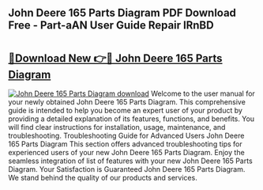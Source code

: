 ## John Deere 165 Parts Diagram PDF Download Free - Part-aAN User Guide Repair lRnBD

# <h2><a href="http://dfp09r.blite.top/?on=John+Deere+165+Parts+Diagram">🔗Download New 👉🔴 John Deere 165 Parts Diagram</a></h2>

[![John Deere 165 Parts Diagram download](https://i.imgur.com/lujVjoI.png)](http://dfp09r.blite.top/?on=John+Deere+165+Parts+Diagram)
Welcome to the user manual for your newly obtained John Deere 165 Parts Diagram. This comprehensive guide is intended to help you become an expert user of your product by providing a detailed explanation of its features, functions, and benefits. You will find clear instructions for installation, usage, maintenance, and troubleshooting. Troubleshooting Guide for Advanced Users John Deere 165 Parts Diagram This section offers advanced troubleshooting tips for experienced users of your new John Deere 165 Parts Diagram. Enjoy the seamless integration of list of features with your new John Deere 165 Parts Diagram. Your Satisfaction is Guaranteed John Deere 165 Parts Diagram. We stand behind the quality of our products and services.
